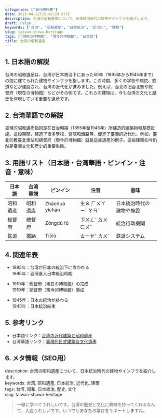 ```yaml
---
categories: ["日台関係史"]
date: 2025-04-22T15:42:29.977Z
description: 台湾の昭和遺産について、日本統治時代の建物やインフラを紹介します。
draft: False
keywords: ["台湾", "昭和遺産", "日本統治", "近代化", "建築"]
slug: taiwan-showa-heritage
tags: ["現在の博物館", "現今的博物館", "日本語"]
title: 台湾の昭和遺産
---
```




## 1. 日本語の解説
台湾の昭和遺産は、台湾が日本統治下にあった50年（1895年から1945年まで）の間に建てられた建物やインフラを指します。この時期、多くの学校や病院、鉄道などが建設され、台湾の近代化が進みました。例えば、台北の旧台北駅や総督府（現在の博物館）などがその例です。これらの建物は、今も台湾の文化と歴史を体現している重要な遺産です。

## 2. 台湾華語での解説  
臺灣的昭和遺產指的是在日治時期（1895年至1945年）所建造的建築物和基礎設施。這段期間，建造了很多學校、醫院和鐵路等，促進了臺灣的近代化。例如，臺北的舊臺北車站和總督府（現今的博物館）就是這些遺產的例子。這些建築如今仍然是臺灣文化和歷史的重要象徵。

## 3. 用語リスト（日本語・台湾華語・ピンイン・注音・意味）

| 日本語      | 台湾華語     | ピンイン      | 注音     | 意味                 |
|---------|----------|-----------|--------|--------------------|
| 昭和遺産    | 昭和遺產   | Zhāohuá yíchǎn | ㄓㄠ ㄏㄨㄚ ㄧˊ ㄔㄢˇ | 日本統治時代の建物や施設       |
| 総督府      | 總督府     | Zǒngdū fǔ     | ㄗㄨㄥˇ ㄉㄨ ㄈㄨˇ | 統治行政機関             |
| 鉄道       | 鐵路      | Tiělù        | ㄊㄧㄝˇ ㄌㄨˋ  | 鉄道システム             |

## 4. 関連年表

- 1895年：台湾が日本の統治下に置かれる  
  1895年：臺灣進入日本統治時期

- 1919年：総督府（現在の博物館）の完成  
  1919年：總督府（現今的博物館）落成

- 1945年：日本の統治が終わる  
  1945年：日本統治結束

## 5. 参考リンク  

- 日本語リンク：[台湾の近代建築と昭和遺産](https://www.travel.co.jp/guide/article/21651/)
- 台湾華語リンク：[臺灣的日式建築及文化遺產](https://www.taiwan.net.tw/m1.aspx?sNo=0001019)

## 6. メタ情報（SEO用） 

description: 台湾の昭和遺産について、日本統治時代の建物やインフラを紹介します。  
keywords: 台湾, 昭和遺産, 日本統治, 近代化, 建築  
tags: 台湾, 昭和, 日本統治, 歴史, 文化  
slug: taiwan-showa-heritage  

>一緒に学べてうれしいです。台湾の歴史と文化に興味を持ってくれるなんて、大変うれしいです。いつでもあなたの学びをサポートしますね。